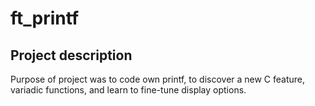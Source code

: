 # ft_printf

## Project description

Purpose of project was to code own printf, to discover a new C feature, variadic functions, and learn to fine-tune display options.
